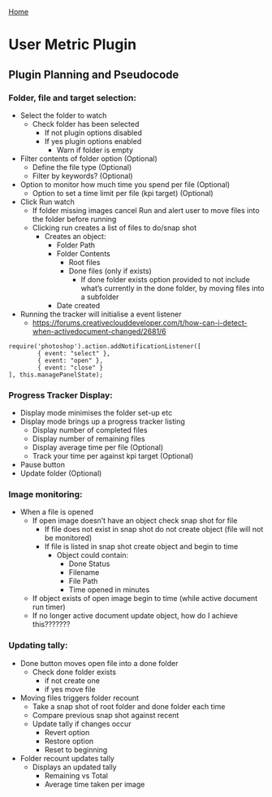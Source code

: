 [Home](./README.md)
# User Metric Plugin

## Plugin Planning and Pseudocode

### Folder, file and target selection:

* Select the folder to watch 
    * Check folder has been selected 
        * If not plugin options disabled
        * If yes plugin options enabled 
            * Warn if folder is empty  
* Filter contents of folder option (Optional)
    * Define the file type (Optional)
    * Filter by keywords? (Optional)
* Option to monitor how much time you spend per file (Optional)
    * Option to set a time limit per file (kpi target) (Optional)
* Click Run watch 
    * If folder missing images cancel Run and alert user to move files into the folder before running 
    * Clicking run creates a list of files to do/snap shot 
        * Creates an object:
            * Folder Path
            * Folder Contents 
                * Root files
                * Done files (only if exists)
                    * If done folder exists option provided to not include what’s currently in the done folder, by moving files into a subfolder 
            * Date created
* Running the tracker will initialise a event listener 
    * https://forums.creativeclouddeveloper.com/t/how-can-i-detect-when-activedocument-changed/2681/6
```
require('photoshop').action.addNotificationListener([
        { event: "select" },
        { event: "open" },
        { event: "close" }
], this.managePanelState);

```

### Progress Tracker Display:

* Display mode minimises the folder set-up etc 
* Display mode brings up a progress tracker listing
    * Display number of completed files
    * Display number of remaining files  
    * Display average time per file (Optional)
    * Track your time per against kpi target (Optional)
* Pause button 
* Update folder (Optional)


### Image monitoring:

* When a file is opened
    * If open image doesn’t have an object check snap shot for file 
        * If file does not exist in snap shot do not create object (file will not be monitored)
        * If file is listed in snap shot create object and begin to time 
            * Object could contain: 
                * Done Status 
                * Filename
                * File Path 
                * Time opened in minutes 
    * If object exists of open image begin to time (while active document run timer)
    * If no longer active document update object, how do I achieve this???????


### Updating tally:

* Done button moves open file into a done folder 
    * Check done folder exists 
        * if not create one 
        * if yes move file 
* Moving files triggers folder recount 
    * Take a snap shot of root folder and done folder each time 
    * Compare previous snap shot against recent
    * Update tally if changes occur 
        * Revert option 
        * Restore option 
        * Reset to beginning 
* Folder recount updates tally
    * Displays an updated tally 
        * Remaining vs Total 
        * Average time taken per image 
